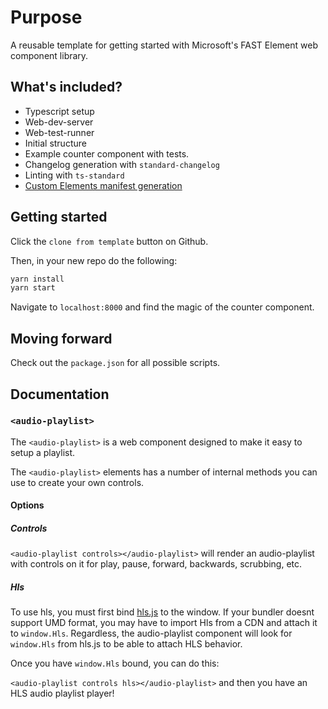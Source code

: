 # Purpose

A reusable template for getting started with Microsoft's FAST Element
web component library.

## What's included?

- Typescript setup
- Web-dev-server
- Web-test-runner
- Initial structure
- Example counter component with tests.
- Changelog generation with `standard-changelog`
- Linting with `ts-standard`
- [Custom Elements manifest generation](https://custom-elements-manifest.open-wc.org/analyzer/getting-started/)

## Getting started

Click the `clone from template` button on Github.

Then, in your new repo do the following:

```bash
yarn install
yarn start
```

Navigate to `localhost:8000` and find the magic of the counter
component.

## Moving forward

Check out the `package.json` for all possible scripts.

## Documentation

### `<audio-playlist>`

The `<audio-playlist>` is a web component designed to make it easy to
setup a playlist.

The `<audio-playlist>` elements has a number of internal methods you can
use to create your own controls.


#### Options

##### Controls

`<audio-playlist controls></audio-playlist>` will render an
audio-playlist with controls on it for play, pause, forward, backwards,
scrubbing, etc.

##### Hls

To use hls, you must first bind
[hls.js](https://github.com/video-dev/hls.js/) to the window. If your
bundler doesnt support UMD format, you may have to import Hls from a CDN
and attach it to `window.Hls`. Regardless, the audio-playlist component
will look for `window.Hls` from hls.js to be able to attach HLS
behavior.

Once you have `window.Hls` bound, you can do this:

`<audio-playlist controls hls></audio-playlist>` and then you have an
HLS audio playlist player!
